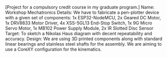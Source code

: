 [Project for a compulsory credit course in my graduate program.]
Name: Workshop Mechatronics
Details: We have to fabricate a pen-plotter device with a given set of components: 
1x ESP32-NodeMCU, 
2x Geared DC Motor, 
1x DRV8833 Motor Driver, 
4x XSS-5GL13 End-Stop Switch, 
1x 9G Micro Servo Motor,
1x MB102 Power Supply Module,
2x IR Slotted Disc Sensor
Target: To sketch a Nikolas Haus diagram with decent repeatability and accuracy.
Design: We are using 3D printed components along with standard linear bearings and stainless steel shafts for the assembly. We are aiming to use a CoreXY configuration for the kinematics. 
